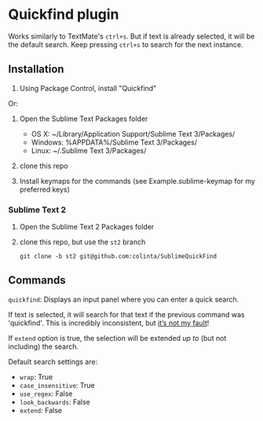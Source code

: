 Quickfind plugin
================

Works similarly to TextMate's `ctrl+s`.  But if text is already selected, it will be the default search.  Keep pressing `ctrl+s` to search for the next instance.


Installation
------------

1. Using Package Control, install "Quickfind"

Or:

1. Open the Sublime Text Packages folder

    - OS X: ~/Library/Application Support/Sublime Text 3/Packages/
    - Windows: %APPDATA%/Sublime Text 3/Packages/
    - Linux: ~/.Sublime Text 3/Packages/

2. clone this repo
3. Install keymaps for the commands (see Example.sublime-keymap for my preferred keys)

### Sublime Text 2

1. Open the Sublime Text 2 Packages folder
2. clone this repo, but use the `st2` branch

       git clone -b st2 git@github.com:colinta/SublimeQuickFind

Commands
--------

`quickfind`: Displays an input panel where you can enter a quick search.

If text is selected, it will search for that text if the previous command was
'quickfind'.  This is incredibly inconsistent, but [it’s not my fault][last_command_bug]!

If `extend` option is true, the selection will be extended *up to* (but not including) the search.

Default search settings are:

* `wrap`: True
* `case_insensitive`: True
* `use_regex`: False
* `look_backwards`: False
* `extend`: False

[last_command_bug]: http://sublimetext.userecho.com/topic/93699-command_history-does-not-help-determine-last-command/ "bug submission at sublimetext.userecho.com"
